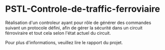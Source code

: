 # PSTL-Controle-de-traffic-ferroviaire

Réalisation d'un controleur ayant pour rôle de générer des commandes suivant un protocole défini, 
afin de gérer la sécurité dans un circuit férroviraire et tout cela selon l'état actuel du circuit.

Pour plus d'informations, veuillez lire le rapport du projet.
